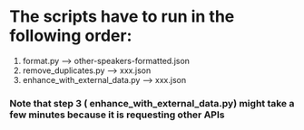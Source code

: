 # The scripts have to run in the following order:

1. format.py --> other-speakers-formatted.json
2. remove_duplicates.py --> xxx.json
3. enhance_with_external_data.py --> xxx.json

### Note that step 3 ( enhance_with_external_data.py) might take a few minutes because it is requesting other APIs
